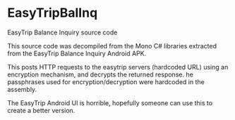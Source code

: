 # EasyTripBalInq

EasyTrip Balance Inquiry source code

This source code was decompiled from the Mono C# libraries extracted from the EasyTrip Balance Inquiry Android APK.  

This posts HTTP requests to the easytrip servers (hardcoded URL) using an encryption mechanism, and decrypts the returned response.
he passphrases used for encryption/decryption were hardcoded in the assembly.

The EasyTrip Android UI is horrible, hopefully someone can use this to create a better version.
